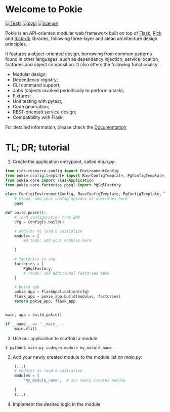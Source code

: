 # Welcome to Pokie


[![Tests](https://github.com/oddbit-project/pokie/workflows/Tests/badge.svg?branch=master)](https://github.com/oddbit-project/pokie/actions)
[![pypi](https://img.shields.io/pypi/v/pokie.svg)](https://pypi.org/project/pokie/)
[![license](https://img.shields.io/pypi/l/pokie.svg)](https://git.oddbit.org/OddBit/pokie/src/branch/master/LICENSE)


Pokie is an API-oriented modular web framework built on top of [Flask](https://github.com/pallets/flask/),
[Rick](https://git.oddbit.org/OddBit/rick) and [Rick-db](https://git.oddbit.org/OddBit/rick_db) libraries, following three-layer and clean architecture
design principles.

It features a object-oriented design, borrowing from common patterns found in other languages, such as
dependency injection, service location, factories and object composition. It also offers the following functionality:

- Modular design;
- Dependency registry; 
- CLI command support;
- Jobs (objects invoked periodically to perform a task);
- Fixtures;
- Unit testing with pytest;
- Code generation;
- REST-oriented service design; 
- Compatibility with Flask;



For detailed information, please check the [Documentation](https://oddbit-project.github.io/pokie/)

# TL; DR; tutorial

1. Create the application entrypoint, called *main.py*:

```python
from rick.resource.config import EnvironmentConfig
from pokie.config.template import BaseConfigTemplate, PgConfigTemplate, TestConfigTemplate
from pokie.core import FlaskApplication
from pokie.core.factories.pgsql import PgSqlFactory

class Config(EnvironmentConfig, BaseConfigTemplate, PgConfigTemplate, TestConfigTemplate):
    # @todo: add your config options or overrides here
    pass

def build_pokie():
    # load configuration from ENV
    cfg = Config().build()

    # modules to load & initialize
    modules = [
        #@ todo: add your modules here
        
    ]

    # factories to run
    factories = [
        PgSqlFactory, 
        # @todo: add additional factories here
    ]

    # build app
    pokie_app = FlaskApplication(cfg)
    flask_app = pokie_app.build(modules, factories)
    return pokie_app, flask_app


main, app = build_pokie()

if __name__ == '__main__':
    main.cli()
```

2. Use our application to scaffold a module:

```shell
$ python3 main.py codegen:module my_module_name .
```

3. Add your newly created module to the module list on *main.py*:

```python
    (...)
    # modules to load & initialize
    modules = [
        'my_module_name',  # our newly created module
        
    ]
    (...)
```

4. Implement the desired logic in the module

